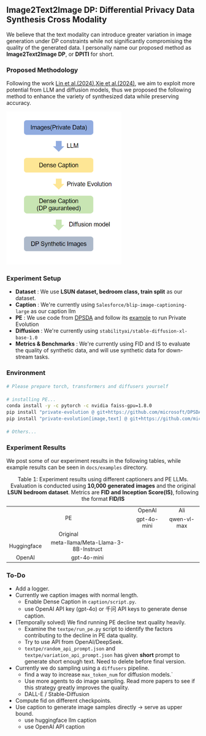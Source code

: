 ## Image2Text2Image DP: Differential Privacy Data Synthesis Cross Modality
We believe that the text modality can introduce greater variation in image generation under DP constraints while not significantly compromising the quality of the generated data. I personally name our proposed method as **Image2Text2Image DP**, or **DPITI** for short.

### Proposed Methodology
Following the work [Lin et al.(2024)](https://openreview.net/forum?id=YEhQs8POIo),[Xie et al.(2024)](https://arxiv.org/abs/2403.01749), we aim to exploit more potential from LLM and diffusion models, thus we proposed the following method to enhance the variety of synthesized data while preserving accuracy.

<img src="docs/images0.png" width="300">

### Experiment Setup
* **Dataset** : We use **LSUN dataset, bedroom class, train split** as our dataset.
* **Caption** : We're currently using `Salesforce/blip-image-captioning-large` as our caption llm
* **PE** : We use code from [DPSDA](https://github.com/microsoft/DPSDA) and follow its [example](https://github.com/microsoft/DPSDA/blob/main/example/text/pubmed_huggingface/main.py) to run Private Evolution
* **Diffusion** : We're currently using `stabilityai/stable-diffusion-xl-base-1.0`
* **Metrics & Benchmarks** : We're currently using FID and IS to evaluate the quality of synthetic data, and will use synthetic data for down-stream tasks.

### Environment
```bash
# Please prepare torch, transformers and diffusers yourself

# installing PE...
conda install -y -c pytorch -c nvidia faiss-gpu=1.8.0
pip install "private-evolution @ git+https://github.com/microsoft/DPSDA.git"
pip install "private-evolution[image,text] @ git+https://github.com/microsoft/DPSDA.git"

# Others...
```

### Experiment Results
We post some of our experiment results in the following tables, while example results can be seen in `docs/examples` directory.

<!DOCTYPE html>
<html lang="en">
<body>
<table>
    <tr>
        <td rowspan="2" colspan="2" align="center">PE</td>    
        <td colspan="1" align="center">OpenAI</td> 
        <td colspan="1" align="center">Ali</td> 
    </tr>
    <tr>
        <td align="center">gpt-4o-mini</td> 
        <td align="center">qwen-vl-max</td>    
    </tr>
    <tr>
        <td colspan="2" align="center">Original</td>
        <td align="center"></td>
        <td align="center"></td>
    </tr>
    <tr>
        <td rowspan="1" align="center">Huggingface</td>
        <td align="center">meta-llama/Meta-Llama-3-8B-Instruct</td>
        <td align="center"></td>
        <td align="center"></td>
    </tr>
    <tr>
        <td rowspan="1" align="center">OpenAI</td>
        <td align="center">gpt-4o-mini</td>
        <td align="center"></td>
        <td align="center"></td>
    </tr>
    <caption>Table 1: Experiment results using different captioners and PE LLMs. Evaluation is conducted using <b>10,000 generated images</b> and the original <b>LSUN bedroom dataset</b>. Metrics are <b>FID and Inception Score(IS)</b>, following the format <b>FID/IS</b>
    </caption> 
</table>
</body>
</html>


### To-Do
* Add a logger.
* Currently we caption images with normal length.
   * Enable Dense Caption in `caption/script.py`. 
   * use OpenAI API key (gpt-4o) or 千问 API keys to generate dense caption.
* (Temporally solved) We find running PE decline text quality heavily.
   * Examine the `textpe/run_pe.py` script to identify the factors contributing to the decline in PE data quality.
   * Try to use API from OpenAI/DeepSeek.
   * `textpe/random_api_prompt.json` and `textpe/variation_api_prompt.json` has given **short** prompt to generate short enough text. Need to delete before final version.
* Currently we do sampling using a `diffusers` pipeline.
   * find a way to increase `max_token_num` for diffusion models.`
   * Use more agents to do image sampling. Read more papers to see if this strategy greatly improves the quality.
   * DALL-E / Stable-Diffusion
* Compute fid on different checkpoints.
* Use caption to generate image samples directly -> serve as upper bound.
   * use huggingface llm caption
   * use OpenAI API caption
